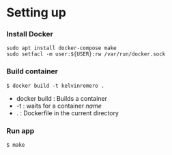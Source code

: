 # Setting up

### Install Docker
```
sudo apt install docker-compose make
sudo setfacl -m user:${USER}:rw /var/run/docker.sock
```

### Build container
```
$ docker build -t kelvinromero .
```

- docker build : Builds a container
- -t : waits for a container *name*
- . : Dockerfile in the current directory


### Run app
```
$ make
```
